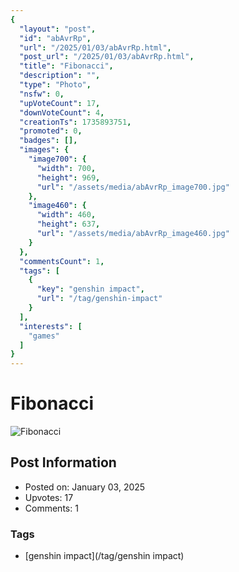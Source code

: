 ```yaml
---
{
  "layout": "post",
  "id": "abAvrRp",
  "url": "/2025/01/03/abAvrRp.html",
  "post_url": "/2025/01/03/abAvrRp.html",
  "title": "Fibonacci",
  "description": "",
  "type": "Photo",
  "nsfw": 0,
  "upVoteCount": 17,
  "downVoteCount": 4,
  "creationTs": 1735893751,
  "promoted": 0,
  "badges": [],
  "images": {
    "image700": {
      "width": 700,
      "height": 969,
      "url": "/assets/media/abAvrRp_image700.jpg"
    },
    "image460": {
      "width": 460,
      "height": 637,
      "url": "/assets/media/abAvrRp_image460.jpg"
    }
  },
  "commentsCount": 1,
  "tags": [
    {
      "key": "genshin impact",
      "url": "/tag/genshin-impact"
    }
  ],
  "interests": [
    "games"
  ]
}
---
```


# Fibonacci

![Fibonacci](/assets/media/abAvrRp_image700.jpg)

## Post Information

- Posted on: January 03, 2025
- Upvotes: 17
- Comments: 1

### Tags

- [genshin impact](/tag/genshin impact)
